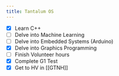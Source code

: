 ```yaml
---
title: Tantalum OS
---
```


- [x] Learn C++
- [ ] Delve into Machine Learning
- [ ] Delve into Embedded Systems (Arduino)
- [x] Delve into Graphics Programming
- [ ] Finish Volunteer hours
- [x] Complete G1 Test
- [x] Get to HV in [[GTNH]]